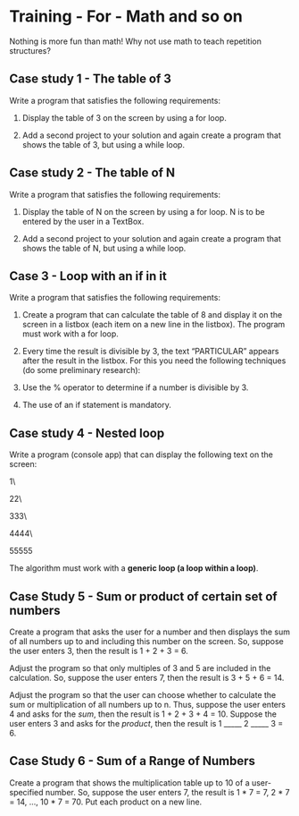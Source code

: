 # Training - For - Math and so on

  

Nothing is more fun than math! Why not use math to teach repetition structures?

## Case study 1 - The table of 3  

Write a program that satisfies the following requirements:  

1. Display the table of 3 on the screen by using a for loop.  

2. Add a second project to your solution and again create a program that shows the table of 3, but using a while loop.


## Case study 2 - The table of N  

Write a program that satisfies the following requirements:  

1. Display the table of N on the screen by using a for loop. N is to be entered by the user in a TextBox.  

2. Add a second project to your solution and again create a program that shows the table of N, but using a while loop.

  

## Case 3 - Loop with an if in it  

Write a program that satisfies the following requirements:  

1. Create a program that can calculate the table of 8 and display it on the screen in a listbox (each item on a new line in the listbox). The program must work with a for loop.  

2. Every time the result is divisible by 3, the text “PARTICULAR” appears after the result in the listbox. For this you need the following techniques (do some preliminary research):  

1. Use the % operator to determine if a number is divisible by 3.  

2. The use of an if statement is mandatory.

  

## Case study 4 - Nested loop  

Write a program (console app) that can display the following text on the screen:

  

1\  

22\  

333\  

4444\  

55555

  

The algorithm must work with a **generic loop (a loop within a loop)**.

  

## Case Study 5 - Sum or product of certain set of numbers  

Create a program that asks the user for a number and then displays the sum of all numbers up to and including this number on the screen. So, suppose the user enters 3, then the result is 1 + 2 + 3 = 6.

  

Adjust the program so that only multiples of 3 and 5 are included in the calculation. So, suppose the user enters 7, then the result is 3 + 5 + 6 = 14.

  

Adjust the program so that the user can choose whether to calculate the sum or multiplication of all numbers up to n. Thus, suppose the user enters 4 and asks for the _sum_, then the result is 1 + 2 + 3 + 4 = 10. Suppose the user enters 3 and asks for the _product_, then the result is 1 _____ 2 _____ 3 = 6.

  

## Case Study 6 - Sum of a Range of Numbers  

Create a program that shows the multiplication table up to 10 of a user-specified number. So, suppose the user enters 7, the result is 1 \* 7 = 7, 2 \* 7 = 14, ..., 10 \* 7 = 70. Put each product on a new line.